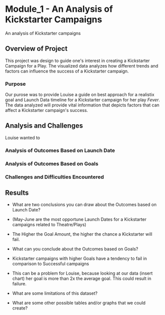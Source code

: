 # Module_1 - An Analysis of Kickstarter Campaigns
An analysis of Kickstarter campaigns

## Overview of Project
This project was design to guide one's interest in creating a Kickstarter Campaign for a Play. The visualized data analyzes how different trends and factors can influence the success of a Kickstarter campaign. 
### Purpose
Our purose was to provide Louise a guide on best approach for a realistix goal and Launch Data timeline for a Kickstarter campaign for her play _Fever_. The data analyzed will provide vital information that depicts factors that can affect a Kickstarter campaign's success.

## Analysis and Challenges
Louise wanted to 

### Analysis of Outcomes Based on Launch Date

### Analysis of Outcomes Based on Goals

### Challenges and Difficulties Encountered

## Results

- What are two conclusions you can draw about the Outcomes based on Launch Date?
-  (May-June are the most opportune Launch Dates for a Kickstarter campaigns related to Theatre/Plays)
-  The Higher the Goal Amount, the higher the chance a Kickstarter will fail.

- What can you conclude about the Outcomes based on Goals?
- Kickstarter campaigns with higher Goals have a tendency to fail in comparison to Successful campaigns
- This can be a problem for Louise, because looking at our data (insert chart) her goal is more than 2x the average goal. This could result in failure.

- What are some limitations of this dataset?

- What are some other possible tables and/or graphs that we could create?
